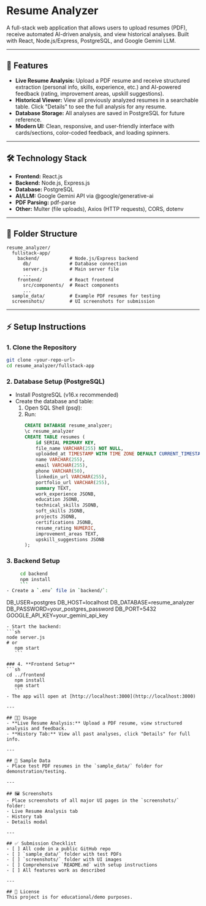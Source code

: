 # Resume Analyzer

A full-stack web application that allows users to upload resumes (PDF), receive automated AI-driven analysis, and view historical analyses. Built with React, Node.js/Express, PostgreSQL, and Google Gemini LLM.

---

## 🚀 Features
- **Live Resume Analysis:** Upload a PDF resume and receive structured extraction (personal info, skills, experience, etc.) and AI-powered feedback (rating, improvement areas, upskill suggestions).
- **Historical Viewer:** View all previously analyzed resumes in a searchable table. Click "Details" to see the full analysis for any resume.
- **Database Storage:** All analyses are saved in PostgreSQL for future reference.
- **Modern UI:** Clean, responsive, and user-friendly interface with cards/sections, color-coded feedback, and loading spinners.

---

## 🛠️ Technology Stack
- **Frontend:** React.js
- **Backend:** Node.js, Express.js
- **Database:** PostgreSQL
- **AI/LLM:** Google Gemini API via @google/generative-ai
- **PDF Parsing:** pdf-parse
- **Other:** Multer (file uploads), Axios (HTTP requests), CORS, dotenv

---

## 📁 Folder Structure
```
resume_analyzer/
  fullstack-app/
    backend/           # Node.js/Express backend
      db/              # Database connection
      server.js        # Main server file
      ...
    frontend/          # React frontend
      src/components/  # React components
      ...
  sample_data/         # Example PDF resumes for testing
  screenshots/         # UI screenshots for submission
```

---

## ⚡ Setup Instructions

### 1. **Clone the Repository**
```sh
git clone <your-repo-url>
cd resume_analyzer/fullstack-app
   ```

### 2. **Database Setup (PostgreSQL)**
- Install PostgreSQL (v16.x recommended)
- Create the database and table:
  1. Open SQL Shell (psql):
  2. Run:
     ```sql
     CREATE DATABASE resume_analyzer;
     \c resume_analyzer
     CREATE TABLE resumes (
         id SERIAL PRIMARY KEY,
         file_name VARCHAR(255) NOT NULL,
         uploaded_at TIMESTAMP WITH TIME ZONE DEFAULT CURRENT_TIMESTAMP,
         name VARCHAR(255),
         email VARCHAR(255),
         phone VARCHAR(50),
         linkedin_url VARCHAR(255),
         portfolio_url VARCHAR(255),
         summary TEXT,
         work_experience JSONB,
         education JSONB,
         technical_skills JSONB,
         soft_skills JSONB,
         projects JSONB,
         certifications JSONB,
         resume_rating NUMERIC,
         improvement_areas TEXT,
         upskill_suggestions JSONB
     );
     ```

### 3. **Backend Setup**
```sh
     cd backend
     npm install
     ```
- Create a `.env` file in `backend/`:
  ```
  DB_USER=postgres
  DB_HOST=localhost
  DB_DATABASE=resume_analyzer
  DB_PASSWORD=your_postgres_password
  DB_PORT=5432
  GOOGLE_API_KEY=your_gemini_api_key
  ```
- Start the backend:
  ```sh
  node server.js
  # or
     npm start
     ```

### 4. **Frontend Setup**
```sh
cd ../frontend
     npm install
     npm start
     ```
- The app will open at [http://localhost:3000](http://localhost:3000)

---

## 🧑‍💻 Usage
- **Live Resume Analysis:** Upload a PDF resume, view structured analysis and feedback.
- **History Tab:** View all past analyses, click "Details" for full info.

---

## 📂 Sample Data
- Place test PDF resumes in the `sample_data/` folder for demonstration/testing.

---

## 🖼️ Screenshots
- Place screenshots of all major UI pages in the `screenshots/` folder:
  - Live Resume Analysis tab
  - History tab
  - Details modal

---

## ✅ Submission Checklist
- [ ] All code in a public GitHub repo
- [ ] `sample_data/` folder with test PDFs
- [ ] `screenshots/` folder with UI images
- [ ] Comprehensive `README.md` with setup instructions
- [ ] All features work as described

---

## 📝 License
This project is for educational/demo purposes.